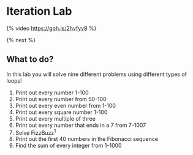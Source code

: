 # Iteration Lab

{% video https://gph.is/2hvfyv9 %}

{% next %}

## What to do?

In this lab you will solve nine different problems using different types of loops!

1. Print out every number 1-100
2. Print out every number from 50-100
3. Print out every even number from 1-100
4. Print out every square number 1-100
5. Print out every multiple of three
6. Print out every number that ends in a 7 from 7-1007
7. Solve FizzBuzz<sup>1</sup>
8. Print out the first 40 numbers in the Fibonacci sequence
9. Find the sum of every integer from 1-1000

